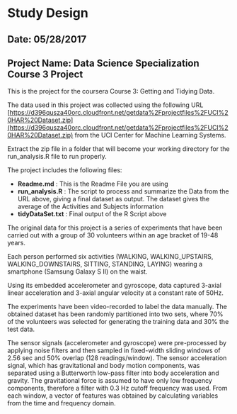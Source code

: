 # Study Design
## Date: 05/28/2017
## Project Name: Data Science Specialization Course 3 Project

This is the project for the coursera Course 3: Getting and Tidying Data. 

The data used in this project was collected using the following URL
[https://d396qusza40orc.cloudfront.net/getdata%2Fprojectfiles%2FUCI%20HAR%20Dataset.zip](https://d396qusza40orc.cloudfront.net/getdata%2Fprojectfiles%2FUCI%20HAR%20Dataset.zip)
from the UCI Center for Machine Learning Systems.

Extract the zip file in a folder that will become your working directory for the run_analysis.R file to run properly.

The project includes the following files:
* **Readme.md** : This is the Readme File you are using
* **run_analysis.R** : The script to process and summarize the Data from the URL above, giving a final dataset as output. The dataset gives the average of the Activities and Subjects information
* **tidyDataSet.txt** : Final output of the R Script above

The original data for this project is a series of experiments that have been carried out with a group of 30 volunteers within an age bracket of 19-48 years. 

Each person performed six activities (WALKING, WALKING_UPSTAIRS, WALKING_DOWNSTAIRS, SITTING, STANDING, LAYING) wearing a smartphone (Samsung Galaxy S II) on the waist. 

Using its embedded accelerometer and gyroscope, data captured 3-axial linear acceleration and 3-axial angular velocity at a constant rate of 50Hz. 

The experiments have been video-recorded to label the data manually. The obtained dataset has been randomly partitioned into two sets, where 70% of the volunteers was selected for generating the training data and 30% the test data. 

The sensor signals (accelerometer and gyroscope) were pre-processed by applying noise filters and then sampled in fixed-width sliding windows of 2.56 sec and 50% overlap (128 readings/window). The sensor acceleration signal, which has gravitational and body motion components, was separated using a Butterworth low-pass filter into body acceleration and gravity. The gravitational force is assumed to have only low frequency components, therefore a filter with 0.3 Hz cutoff frequency was used. From each window, a vector of features was obtained by calculating variables from the time and frequency domain.









